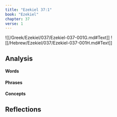 ```yaml
---
title: "Ezekiel 37:1"
book: "Ezekiel"
chapter: 37
verse: 1
---
```

![[/Greek/Ezekiel/037/Ezekiel-037-001G.md#Text]]
![[/Hebrew/Ezekiel/037/Ezekiel-037-001H.md#Text]]

## Analysis

#### Words

#### Phrases

#### Concepts

## Reflections
